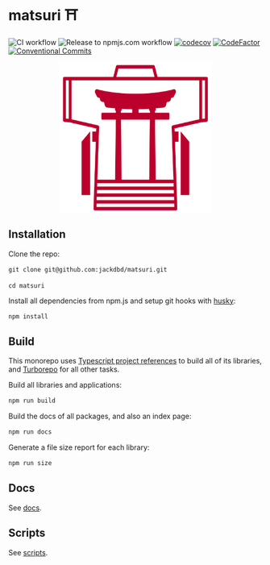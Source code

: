 # matsuri ⛩️

![CI workflow](https://github.com/jackdbd/matsuri/actions/workflows/ci.yaml/badge.svg)
![Release to npmjs.com workflow](https://github.com/jackdbd/matsuri/actions/workflows/release-to-npmjs.yaml/badge.svg)
[![codecov](https://codecov.io/gh/jackdbd/matsuri/branch/main/graph/badge.svg?token=P5uJ3doRer)](https://codecov.io/gh/jackdbd/matsuri)
[![CodeFactor](https://www.codefactor.io/repository/github/jackdbd/matsuri/badge)](https://www.codefactor.io/repository/github/jackdbd/matsuri)
[![Conventional Commits](https://img.shields.io/badge/Conventional%20Commits-1.0.0-%23FE5196?logo=conventionalcommits&logoColor=white)](https://conventionalcommits.org)

<div style="display:flex; align-items:center; justify-content:center"><img src="./assets/images/matsuri-logo.png" alt="the matsuri logo" width=300 height=300 style=""></div>

## Installation

Clone the repo:

```shell
git clone git@github.com:jackdbd/matsuri.git

cd matsuri
```

Install all dependencies from npm.js and setup git hooks with [husky](https://typicode.github.io/husky/):

```sh
npm install
```

## Build

This monorepo uses [Typescript project references](https://www.typescriptlang.org/docs/handbook/project-references.html) to build all of its libraries, and [Turborepo](https://turbo.build/repo) for all other tasks.

Build all libraries and applications:

```sh
npm run build
```

Build the docs of all packages, and also an index page:

```sh
npm run docs
```

Generate a file size report for each library:

```sh
npm run size
```

## Docs

See [docs](./docs/README.md).

## Scripts

See [scripts](./scripts/README.md).

